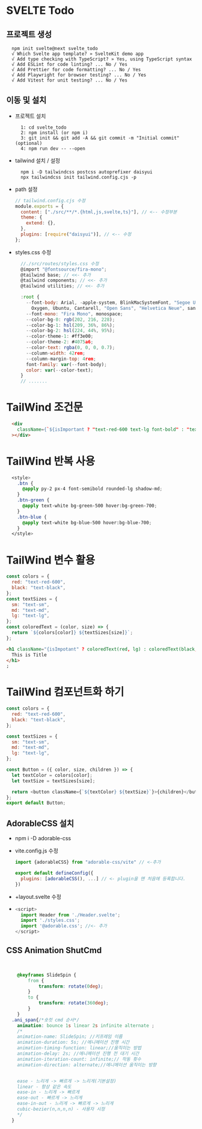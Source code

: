 # SVELTE Todo

## 프로젝트 생성

```Shell
  npm init svelte@next svelte_todo
  √ Which Svelte app template? » SvelteKit demo app
  √ Add type checking with TypeScript? » Yes, using TypeScript syntax
  √ Add ESLint for code linting? ... No / Yes
  √ Add Prettier for code formatting? ... No / Yes
  √ Add Playwright for browser testing? ... No / Yes
  √ Add Vitest for unit testing? ... No / Yes
```

## 이동 및 설치

- 프로젝트 설치

  ```shell
    1: cd svelte_todo
    2: npm install (or npm i)
    3: git init && git add -A && git commit -m "Initial commit" (optional)
    4: npm run dev -- --open
  ```

- tailwind 설치 / 설정

  ```shell
    npm i -D tailwindcss postcss autoprefixer daisyui
    npx tailwindcss init tailwind.config.cjs -p
  ```

- path 설정

  ```js
  // tailwind.config.cjs 수정
  module.exports = {
    content: ["./src/**/*.{html,js,svelte,ts}"], // <-- 수정부분
    theme: {
      extend: {},
    },
    plugins: [require("daisyui")], // <-- 수정
  };
  ```

- styles.css 수정

  ```js
    //./src/routes/styles.css 수정
    @import "@fontsource/fira-mono";
    @tailwind base; // <<- 추가
    @tailwind components; // <<- 추가
    @tailwind utilities; // <<- 추가

    :root {
      --font-body: Arial, -apple-system, BlinkMacSystemFont, "Segoe UI", Roboto,
        Oxygen, Ubuntu, Cantarell, "Open Sans", "Helvetica Neue", sans-serif;
      --font-mono: "Fira Mono", monospace;
      --color-bg-0: rgb(202, 216, 228);
      --color-bg-1: hsl(209, 36%, 86%);
      --color-bg-2: hsl(224, 44%, 95%);
      --color-theme-1: #ff3e00;
      --color-theme-2: #4075a6;
      --color-text: rgba(0, 0, 0, 0.7);
      --column-width: 42rem;
      --column-margin-top: 4rem;
      font-family: var(--font-body);
      color: var(--color-text);
    }
    // .......
  ```

# TailWind 조건문

```html
  <div
    className={`${isImportant ? "text-red-600 text-lg font-bold" : "text-black"}`}
  ></div>
```

# TailWind 반복 사용

```css
  <style>
    .btn {
      @apply py-2 px-4 font-semibold rounded-lg shadow-md;
    }
    .btn-green {
      @apply text-white bg-green-500 hover:bg-green-700;
    }
    .btn-blue {
      @apply text-white bg-blue-500 hover:bg-blue-700;
    }
  </style>
```

# TailWind 변수 활용

```js
const colors = {
  red: "text-red-600",
  black: "text-black",
};
const textSizes = {
  sm: "text-sm",
  md: "text-md",
  lg: "text-lg",
};
const coloredText = (color, size) => {
  return `${colors[color]} ${textSizes[size]}`;
};
```

```html
<h1 className="{isImpotant" ? coloredText(red, lg) : coloredText(black, sm)}>
  This is Title
</h1>
;
```

# TailWind 컴포넌트화 하기

```js
const colors = {
  red: "text-red-600",
  black: "text-black",
};

const textSizes = {
  sm: "text-sm",
  md: "text-md",
  lg: "text-lg",
};

const Button = ({ color, size, children }) => {
  let textColor = colors[color];
  let textSize = textSizes[size];

  return <button className={`${textColor} ${textSize}`}>{children}</button>;
};
export default Button;
```

## AdorableCSS 설치

- npm i -D adorable-css
- vite.config.js 수정

  ```js
  import {adorableCSS} from "adorable-css/vite" // <-추가

  export default defineConfig({
    plugins: [adorableCSS(), ...] // <- plugin을 맨 처음에 등록합니다.
  })
  ```

- \+layout.svelte 수정

- ```TypeScript
  <script>
  	import Header from './Header.svelte';
  	import './styles.css';
  	import '@adorable.css'; //<- 추가
  </script>
  ```

## CSS Animation ShutCmd

```Css


	@keyframes SlideSpin {
		from {
			transform: rotate(0deg);
		}
		to {
			transform: rotate(360deg);
		}
	}
  .ani_span{/*숏컷 cmd 순서*/
    animation: bounce 1s linear 2s infinite alternate ;
    /*
    animation-name: SlideSpin; //키프레임 이름
    animation-duration: 5s; //에니메이션 진행 시간
    animation-timing-function: linear;//움직이는 방법
    animation-delay: 2s; //에니메이션 진행 전 대기 시간
    animation-iteration-count: infinite;// 작동 횟수
    animation-direction: alternate;//에니메이션 움직이는 방향


    ease - 느리게 -> 빠르게 -> 느리게(기본설정)
    linear - 항상 같은 속도
    ease-in - 느리게 -> 빠르게
    ease-out - 빠르게 -> 느리게
    ease-in-out - 느리게 -> 빠르게 -> 느리게
    cubic-bezier(n,n,n,n) - 사용자 시정
    */
  }
```
